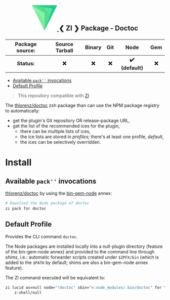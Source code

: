 <h2 align="center">
  <a href="https://github.com/z-shell/zi">
    <img src="https://github.com/z-shell/zi/raw/main/docs/images/logo.svg" alt="Logo" width="80" height="80" />
  </a>
❮ ZI ❯ Package - Doctoc
</h2>

<h3 align="center">

| **Package source:** | Source Tarball | Binary | Git |             Node             | Gem |
| :-----------------: | :------------: | :----: | :-: | :--------------------------: | :-: |
|     **Status:**     |      :x:       |  :x:   | :x: | :heavy_check_mark: (default) | :x: |

</h3>

- [Available `pack''` invocations](#available-pack-invocations)
- [Default Profile](#default-profile)

> This repository compatible with [ZI](https://github.com/z-shell/zi)

The [thlorenz/doctoc](https://github.com/thlorenz/doctoc) zsh package than can use the NPM package registry to automatically:

-   get the plugin's Git repository OR release-package URL,
-   get the list of the recommended ices for the plugin,
    -   there can be multiple lists of ices,
    -   the ice lists are stored in _profiles_; there's at least one profile, _default_,
    -   the ices can be selectively overridden.

# Install

## Available `pack''` invocations

[thlorenz/doctoc](https://github.com/thlorenz/doctoc) by using the [bin-gem-node](https://github.com/z-shell/z-a-bin-gem-node) annex:

```zsh
# Download the Node package of doctoc
zi pack for doctoc
```

## Default Profile

Provides the CLI command `doctoc`.

The Node packages are installed locally into a null-plugin directory (feature of the bin-gem-node annex) and provided to the command line through _shims_,
i.e.: automatic forwarder scripts created under `$ZPFX/bin` (which is added to the `$PATH` by default; shims are also a bin-gem-node annex feature).

The ZI command executed will be equivalent to:

```zsh
zi lucid as=null node="!doctoc" sbin="n:node_modules/.bin/doctoc" for \
    z-shell/null
```
